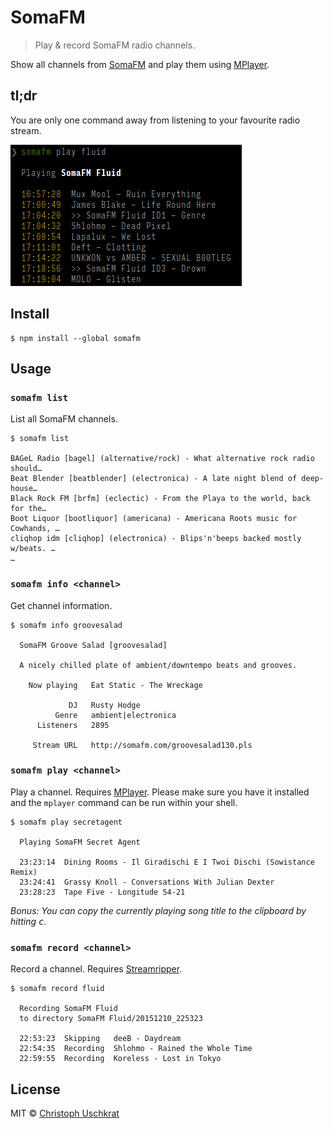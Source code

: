 # SomaFM

> Play & record SomaFM radio channels.

Show all channels from [SomaFM](http://somafm.com) and play them using [MPlayer](https://mplayerhq.hu).


## tl;dr

You are only one command away from listening to your favourite radio stream.

![Screenshot](screenshot.png)


## Install

```
$ npm install --global somafm
```


## Usage

### `somafm list`

List all SomaFM channels.

```
$ somafm list

BAGeL Radio [bagel] (alternative/rock) - What alternative rock radio should…
Beat Blender [beatblender] (electronica) - A late night blend of deep-house…
Black Rock FM [brfm] (eclectic) - From the Playa to the world, back for the…
Boot Liquor [bootliquor] (americana) - Americana Roots music for Cowhands, …
cliqhop idm [cliqhop] (electronica) - Blips'n'beeps backed mostly w/beats. …
…
```

### `somafm info <channel>`

Get channel information.

```
$ somafm info groovesalad

  SomaFM Groove Salad [groovesalad]

  A nicely chilled plate of ambient/downtempo beats and grooves.

    Now playing   Eat Static - The Wreckage

             DJ   Rusty Hodge
          Genre   ambient|electronica
      Listeners   2895

     Stream URL   http://somafm.com/groovesalad130.pls
```

### `somafm play <channel>`

Play a channel. Requires [MPlayer](https://mplayerhq.hu). Please make sure you have it installed and the `mplayer` command can be run within your shell.

```
$ somafm play secretagent

  Playing SomaFM Secret Agent

  23:23:14  Dining Rooms - Il Giradischi E I Twoi Dischi (Sowistance Remix)
  23:24:41  Grassy Knoll - Conversations With Julian Dexter
  23:28:23  Tape Five - Longitude 54-21
```

*Bonus: You can copy the currently playing song title to the clipboard by hitting <kbd>c</kbd>.*

### `somafm record <channel>`

Record a channel. Requires [Streamripper](http://streamripper.sourceforge.net).

```
$ somafm record fluid

  Recording SomaFM Fluid
  to directory SomaFM Fluid/20151210_225323

  22:53:23  Skipping   deeB - Daydream
  22:54:35  Recording  Shlohmo - Rained the Whole Time
  22:59:55  Recording  Koreless - Lost in Tokyo
```

## License

MIT © [Christoph Uschkrat](https://c.uschkrat.com)
